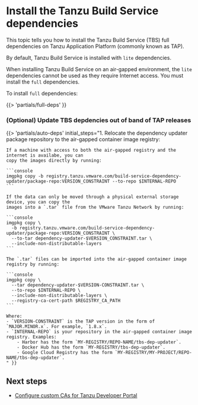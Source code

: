# Install the Tanzu Build Service dependencies

This topic tells you how to install the Tanzu Build Service (TBS) full dependencies
on Tanzu Application Platform (commonly known as TAP).

By default, Tanzu Build Service is installed with `lite` dependencies.

When installing Tanzu Build Service on an air-gapped environment, the `lite` dependencies
cannot be used as they require Internet access.
You must install the `full` dependencies.

To install `full` dependencies:

<!-- The below partial is in the docs-tap/partials directory -->

{{> 'partials/full-deps' }}

### <a id='auto-deps-update'></a> (Optional) Update TBS depdencies out of band of TAP releases

{{> 'partials/auto-deps' initial_steps="1. Relocate the dependency updater package repository to the air-gapped container image registry:

    If a machine with access to both the air-gapped registry and the internet is availabe, you can
    copy the images directly by running:

    ```console
    imgpkg copy -b registry.tanzu.vmware.com/build-service-dependency-updater/package-repo:VERSION_CONSTRAINT --to-repo $INTERNAL-REPO
    ```

    If the data can only be moved through a physical external storage device, you can copy the
    images into a `.tar` file from the VMware Tanzu Network by running:

    ```console
    imgpkg copy \
      -b registry.tanzu.vmware.com/build-service-dependency-updater/package-repo:VERSION_CONSTRAINT \
      --to-tar dependency-updater-$VERSION_CONSTRAINT.tar \
      --include-non-distributable-layers
    ```

    The `.tar` files can be imported into the air-gapped contaimer image registry by running:

    ```console
    imgpkg copy \
      --tar dependency-updater-$VERSION-CONSTRAINT.tar \
      --to-repo $INTERNAL-REPO \
      --include-non-distributable-layers \
      --registry-ca-cert-path $REGISTRY_CA_PATH
    ```

    Where:
    - `VERSION-CONSTRAINT` is the TAP version in the form of `MAJOR.MINOR.x`. For example, `1.8.x`.
    - `INTERNAL-REPO` is your repository in the air-gapped container image registry. Examples:
        - Harbor has the form `MY-REGISTRY/REPO-NAME/tbs-dep-updater`.
        - Docker Hub has the form `MY-REGISTRY/tbs-dep-updater`.
        - Google Cloud Registry has the form `MY-REGISTRY/MY-PROJECT/REPO-NAME/tbs-dep-updater`.
    " }}

## <a id='next-steps'></a>Next steps

- [Configure custom CAs for Tanzu Developer Portal](tap-gui-non-standard-certs-offline.hbs.md)
